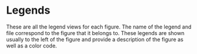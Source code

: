 # Legends

These are all the legend views for each figure. The name of the legend and file correspond to the figure that it belongs to. These legends are shown usually to the left of the figure and provide a description of the figure as well as a color code.
